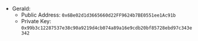 - Gerald:
    - Public Address: `0x6Be02d1d3665660d22FF9624b7BE0551ee1Ac91b`
    - Private Key: `0x99b3c12287537e38c90a9219d4cb074a89a16e9cdb20bf85728ebd97c343e342`